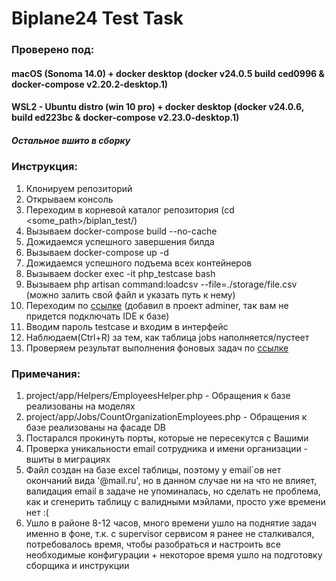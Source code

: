# Biplane24 Test Task

### Проверено под:
#### macOS (Sonoma 14.0) + docker desktop (docker v24.0.5 build ced0996 & docker-compose v2.20.2-desktop.1)
#### WSL2 - Ubuntu distro (win 10 pro) + docker desktop (docker v24.0.6, build ed223bc & docker-compose v2.23.0-desktop.1)
##### Остальное вшито в сборку

### Инструкция:

1. Клонируем репозиторий
2. Открываем консоль
3. Переходим в корневой каталог репозитория (cd <some_path>/biplan_test/)
4. Вызываем docker-compose build --no-cache
5. Дожидаемся успешного завершения билда
6. Вызываем docker-compose up -d
7. Дожидаемся успешного подъема всех контейнеров
8. Вызываем docker exec -it php_testcase bash
9. Вызываем php artisan command:loadcsv --file=./storage/file.csv (можно залить свой файл и указать путь к нему)
10. Переходим по [ссылке](http://localhost:8989/?pgsql=pgsql_testcase&username=testcase&db=testcase&ns=public&select=jobs) (добавил в проект adminer, так вам не придется подключать IDE к базе)
11. Вводим пароль testcase и входим в интерфейс
12. Наблюдаем(Ctrl+R) за тем, как таблица jobs наполняется/пустеет
13. Проверяем результат выполнения фоновых задач по [ссылке](http://localhost:8989/?pgsql=pgsql_testcase&username=testcase&db=testcase&ns=public&select=employees_count_in_org)

### Примечания:

1. project/app/Helpers/EmployeesHelper.php - Обращения к базе реализованы на моделях
2. project/app/Jobs/CountOrganizationEmployees.php - Обращения к базе реализованы на фасаде DB
3. Постарался прокинуть порты, которые не пересекутся с Вашими
4. Проверка уникальности email сотрудника и имени организации - вшиты в миграциях
5. Файл создан на базе excel таблицы, поэтому у email`ов нет окончаний вида '@mail.ru', но в данном случае ни на что не влияет, валидация email в задаче не упоминалась, но сделать не проблема, как и сгенерить таблицу с валидными мэйлами, просто уже времени нет :(
6. Ушло в районе 8-12 часов, много времени ушло на поднятие задач именно в фоне, т.к. с supervisor сервисом я ранее не сталкивался, потребовалось время, чтобы разобраться и настроить все необходимые конфигурации + некоторое время ушло на подготовку сборщика и инструкции
